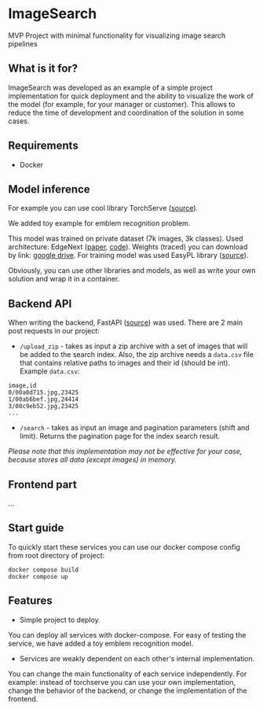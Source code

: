 # ImageSearch
MVP Project with minimal functionality for visualizing image search pipelines

## What is it for?

ImageSearch was developed as an example of a simple project 
implementation for quick deployment and the ability to visualize 
the work of the model (for example, for your manager or customer). 
This allows to reduce the time of development and coordination of the solution 
in some cases.

## Requirements
- Docker

## Model inference

For example you can use cool library TorchServe ([source](https://github.com/pytorch/serve)).

We added toy example for emblem recognition problem.

This model was trained on private dataset (7k images, 3k classes).
Used architecture: EdgeNext ([paper](https://arxiv.org/abs/2206.10589), [code](https://github.com/mmaaz60/EdgeNeXt)).
Weights (traced) you can download by link: [google drive](https://drive.google.com/uc?export=download&id=1CGz3_QrEFUFSqeJY52tb0j4KiWjxi730).
For training model was used EasyPL library ([source](https://github.com/tam2511/EasyPL)). 

Obviously, you can use other libraries and models, 
as well as write your own solution and wrap it in a container.

## Backend API

When writing the backend, FastAPI ([source](https://fastapi.tiangolo.com)) was used.
There are 2 main post requests in our project:

- `/upload_zip` - takes as input a zip archive with a set of images that will be added to the search index.
Also, the zip archive needs a `data.csv` file that contains relative paths to images and their id (should be int).
Example `data.csv`:
```
image,id
0/00a8d715.jpg,23425
1/00ab6bef.jpg,24414
3/00c9eb52.jpg,23425
...
```
- `/search` - takes as input an image and pagination parameters (shift and limit).
Returns the pagination page for the index search result.

*Please note that this implementation may not be effective for your case,
because stores all data (except images) in memory.*

## Frontend part

...

## Start guide

To quickly start these services you can use our docker compose config from root directory of project:

```
docker compose build
docker compose up
```

## Features
- Simple project to deploy.

You can deploy all services with docker-compose.
For easy of testing the service, we have added a toy emblem recognition model.

- Services are weakly dependent on each other's internal implementation.

You can change the main functionality of each service independently.
For example: instead of torchserve you can use your own implementation,
change the behavior of the backend, or change the implementation of the frontend.
